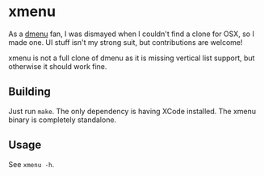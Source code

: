 # xmenu
As a [dmenu](http://tools.suckless.org/dmenu/) fan, I was dismayed when I couldn't find a clone for OSX, so I made one. UI stuff isn't my strong suit, but contributions are welcome!

xmenu is not a full clone of dmenu as it is missing vertical list support, but otherwise it should work fine.

## Building
Just run `make`. The only dependency is having XCode installed. The xmenu binary is completely standalone.

## Usage
See `xmenu -h`.
